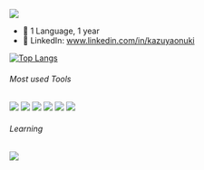 ![](https://komarev.com/ghpvc/?username=KazuOnuki)
- 👋 1 Language, 1 year
- 👀 LinkedIn: www.linkedin.com/in/kazuyaonuki

<!--![kazuyaonuki's GitHub stats](https://github-readme-stats.vercel.app/api?username=KazuOnuki&show_icons=true&theme=vue-dark)-->

[![Top Langs](https://github-readme-stats.vercel.app/api/top-langs/?username=KazuOnuki&layout=compact&theme=vue-dark)](https://github.com/KazuOnuki/github-readme-stats)

###### Most used Tools
<img src="https://img.shields.io/badge/-Azure-0078D4?logo=microsoft-azure&style=flat&logoColor=white"> <img src="https://img.shields.io/badge/-Python-F9DC3E.svg?logo=python&style=flat"> <img src="https://img.shields.io/badge/-Flask-000000.svg?logo=flask&style=flat"> <img src="https://img.shields.io/badge/-Docker-EEE.svg?logo=docker&style=flat"> <img src="https://img.shields.io/badge/-k8s-EEE.svg?logo=kubernetes&style=flat"> <img src="https://img.shields.io/badge/-JavaScript-276DC3.svg?logo=javascript&style=flat">

###### Learning
<img src="https://img.shields.io/badge/-React-555.svg?logo=react&style=flat">


